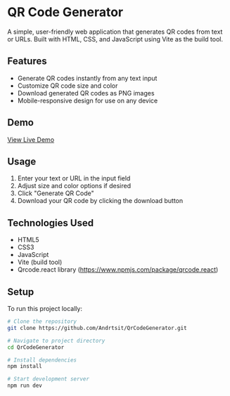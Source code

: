 # QR Code Generator

A simple, user-friendly web application that generates QR codes from text or URLs. Built with HTML, CSS, and JavaScript using Vite as the build tool.

## Features

- Generate QR codes instantly from any text input
- Customize QR code size and color
- Download generated QR codes as PNG images
- Mobile-responsive design for use on any device

## Demo

[View Live Demo](https://andrtsit.github.io/QrCodeGenerator/) <!-- Replace with your actual deployed URL if available -->

## Usage

1. Enter your text or URL in the input field
2. Adjust size and color options if desired
3. Click "Generate QR Code"
4. Download your QR code by clicking the download button

## Technologies Used

- HTML5
- CSS3
- JavaScript
- Vite (build tool)
- Qrcode.react library (https://www.npmjs.com/package/qrcode.react)

## Setup

To run this project locally:

```bash
# Clone the repository
git clone https://github.com/Andrtsit/QrCodeGenerator.git

# Navigate to project directory
cd QrCodeGenerator

# Install dependencies
npm install

# Start development server
npm run dev
```
